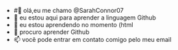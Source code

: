 - #👋 olá,eu me  chamo @SarahConnor07
- 👀 eu estou aqui para aprender a linguagem Github
- 🌱 eu estou aprendendo no momento (html 
- 💞️ procuro aprender Github
- 📫 vocẽ pode entrar em contato comigo pelo meu email

<!---
SarahConnor07/SarahConnor07 is a ✨ special ✨ repository because its `README.md` (this file) appears on your GitHub profile.
You can click the Preview link to take a look at your changes.
--->
